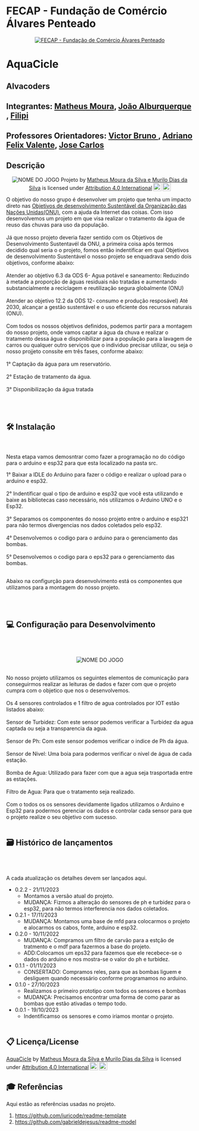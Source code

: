 # FECAP - Fundação de Comércio Álvares Penteado

<p align="center">
<a href= "https://www.fecap.br/"><img src="https://encrypted-tbn0.gstatic.com/images?q=tbn:ANd9GcRhZPrRa89Kma0ZZogxm0pi-tCn_TLKeHGVxywp-LXAFGR3B1DPouAJYHgKZGV0XTEf4AE&usqp=CAU" alt="FECAP - Fundação de Comércio Álvares Penteado" border="0"></a>
</p>

# AquaCicle

## Alvacoders

## Integrantes: <a href="https://www.linkedin.com/in/matheus-moura-77b7a213a/">Matheus Moura</a>, <a href=""> João Alburquerque </a>, <a href=""> Filipi </a>

## Professores Orientadores: <a href="https://www.linkedin.com/in/victorbarq/"> Victor Bruno </a>, <a href="https://www.linkedin.com/in/victorbarq/">Adriano Felix Valente</a>, <a href="https://www.linkedin.com/in/victorbarq/"> Jose Carlos </a> 


## Descrição

<p align="center">
<img src="imagens/capa.jpg" alt="NOME DO JOGO" border="0">
  Projeto by <a rel="cc:attributionURL dct:creator" property="cc:attributionName" href="https://github.com/2023-2-NADS1/Grupo6/tree/main">Matheus Moura da Silva e Murilo Dias da Silva</a> is licensed under <a href="http://creativecommons.org/licenses/by/4.0/?ref=chooser-v1" target="_blank" rel="license noopener noreferrer" style="display:inline-block;">Attribution 4.0 International<img style="height:22px!important;margin-left:3px;vertical-align:text-bottom;" src="https://mirrors.creativecommons.org/presskit/icons/cc.svg?ref=chooser-v1"><img style="height:22px!important;margin-left:3px;vertical-align:text-bottom;" src="https://mirrors.creativecommons.org/presskit/icons/by.svg?ref=chooser-v1"></a></p>
</p>


O objetivo do nosso grupo é desenvolver um projeto que tenha um impacto direto nas <a href="https://brasil.un.org/pt-br/sdgs">Objetivos de desenvolvimento Sustentável da Organização das Nações Unidas(ONU)<a/>, com a ajuda da Internet das coisas.
Com isso desenvolvemos um projeto em que visa realizar o tratamento da água de reuso das chuvas para uso da população.
<br><br>
Já que nosso projeto deveria fazer sentido com os Objetivos de Desenvolvimento Sustentavél da ONU, a primeira coisa após termos decidido qual seria o o projeto, fomos então indentificar em qual Objetivos de desenvolvimento Sustentável o nosso projeto se enquadrava sendo dois objetivos, conforme abaixo:
<br><br>
Atender ao objetivo 6.3 da ODS 6- Agua potável e saneamento: Reduzindo à metade a proporção de águas residuais não tratadas e aumentando substancialmente a reciclagem e reutilização segura globalmente (ONU)
<br><br>
Atender ao objetivo 12.2 da ODS 12- consumo e produção resposável)  Até 2030, alcançar a gestão sustentável e o uso eficiente dos recursos naturais (ONU).
<br><br>
Com todos os nossos objetivos definidos, podemos partir para a montagem do nosso projeto, onde vamos captar a água da chuva e realizar o tratamento dessa água e disponibilizar para a população para a lavagem de carros ou qualquer outro serviços que o individuo precisar utilizar, ou seja o nosso projjeto conssite em três fases, conforme abaixo:
<br><br>
1° Captação da água para um reservatório.
<br><br>
2° Estação de tratamento da água.
<br><br>
3° Disponibilização da água tratada

<br><br>

## 🛠 Instalação

<br><br>
Nesta etapa vamos demosntrar como fazer a programação no do código para o arduino e esp32 para que esta localizado na pasta src.

1° Baixar a IDLE do Arduino para fazer o código e realizar o upload para o arduino e esp32.
<br><br>
2° Indentificar qual o tipo de arduino e esp32 que você esta utilizando e baixe as bibliotecas caso necessário, nós utilizamos o Arduino UNO e o Esp32.
<br><br>
3° Separamos os componentes do nosso projeto entre o arduino e esp321 para não termos divergencias nos dados coletados pelo esp32.
<br><br>
4° Desenvolvemos o codigo para o arduino para o gerenciamento das bombas.
<br><br>
5° Desenvolvemos o codigo para o eps32 para o gerenciamento das bombas.
<br><br>

Abaixo na configurção para desenvolvimento está os componentes que utilizamos para a montagem do nosso projeto.


<br><br>
## 💻 Configuração para Desenvolvimento
<br><br>
<p align="center">
<img src="imagens/PROJETO.jpeg" alt="NOME DO JOGO" border="0">
<br><br>

No nosso projeto utilizamos os seguintes elementos de comunicação para conseguirmos realizar as leituras de dados e fazer com que o projeto cumpra com o objetico que nos o desenvolvemos.
<br><br>
Os 4 sensores controlados e 1 filtro de agua controlados por IOT estão listados abaixo:
<br><br>
Sensor de Turbidez: Com este sensor podemos verificar a Turbidez da agua captada ou seja a transparencia da agua.
<br><br>
Sensor de Ph: Com este sensor podemos verificar o indice de Ph da água.
<br><br>
Sensor de Nivel: Uma boia para podermos verificar o nivel de água de cada estação.
<br><br>
Bomba de Agua: Utilizado para fazer com que a agua seja trasportada entre as estações.
<br><br>
Filtro de Agua: Para que o tratamento seja realizado.
<br><br>
Com o todos os os sensores devidamente ligados utilizamos o Arduino e Esp32 para podermos gerenciar os dados e controlar cada sensor para que o projeto realize o seu objetivo com sucesso. 
<br><br>

## 🗃 Histórico de lançamentos
<br><br>

A cada atualização os detalhes devem ser lançados aqui.

* 0.2.2 - 21/11/2023
    * Montamos a versão atual do projeto.
    * MUDANÇA: Fizmos a alteração do sensores de ph e turbidez para o esp32, para não termos interferencia nos dados coletados.
* 0.2.1 - 17/11/2023
    * MUDANÇA: Montamos uma base de mfd para colocarmos o projeto e alocarmos os cabos, fonte, arduino e esp32.
* 0.2.0 - 10/11/2022
    * MUDANÇA: Compramos um filtro de carvão para a estção de tratmento e o mdf para fazermos a base do projeto.
    * ADD:Colocamos um eps32 para fazemos que ele recebece-se o dados do arduino e nos mostra-se o valor do  ph e turbidez.
* 0.1.1 - 01/11/2023
    * CONSERTADO: Compramos reles, para que as bombas liguem e desliguem quando necessário conforme programamos no arduino.
* 0.1.0 - 27/10/2023
    * Realizamos o primeiro prototipo com todos os sensores e bombas
    * MUDANÇA: Precisamos encontrar uma forma de como parar as bombas que estão ativadas o tempo todo.
* 0.0.1 - 19/10/2023
    * Indentificamso os sensores e como iriamos montar o projeto.
<br><br>
## 📋 Licença/License

<p xmlns:cc="http://creativecommons.org/ns#" xmlns:dct="http://purl.org/dc/terms/"><a property="dct:title" rel="cc:attributionURL" href="https://github.com/2023-2-NADS1/Grupo6/tree/main">AquaCicle</a> by <a rel="cc:attributionURL dct:creator" property="cc:attributionName" href="https://github.com/2023-2-NADS1/Grupo6/tree/main">Matheus Moura da Silva e Murilo Dias da Silva</a> is licensed under <a href="http://creativecommons.org/licenses/by/4.0/?ref=chooser-v1" target="_blank" rel="license noopener noreferrer" style="display:inline-block;">Attribution 4.0 International<img style="height:22px!important;margin-left:3px;vertical-align:text-bottom;" src="https://mirrors.creativecommons.org/presskit/icons/cc.svg?ref=chooser-v1"><img style="height:22px!important;margin-left:3px;vertical-align:text-bottom;" src="https://mirrors.creativecommons.org/presskit/icons/by.svg?ref=chooser-v1"></a></p> 

## 🎓 Referências

Aqui estão as referências usadas no projeto.

1. [<https://github.com/iuricode/readme-template>](https://www.youtube.com/watch?v=1gSO4jCAuIk)
2. [<https://github.com/gabrieldejesus/readme-model>](https://repositorio.uniceub.br/jspui/bitstream/235/5934/1/21063094.pdf)
